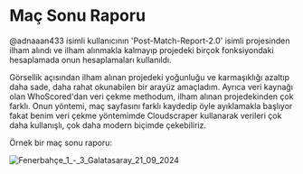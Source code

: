 # Maç Sonu Raporu

@adnaaan433 isimli kullanıcının 'Post-Match-Report-2.0' isimli projesinden ilham alındı ve ilham alınmakla kalmayıp projedeki birçok fonksiyondaki hesaplamada onun hesaplamaları kullanıldı. 

Görsellik açısından ilham alınan projedeki yoğunluğu ve karmaşıklığı azaltıp daha sade, daha rahat okunabilen bir arayüz amaçladım. Ayrıca veri kaynağı olan WhoScored'dan veri çekme methodum, ilham alınan projedekinden çok farklı. Onun yöntemi, maç sayfasını farklı kaydedip öyle ayıklamakla başlıyor fakat benim veri çekme yöntemimde Cloudscraper kullanarak verileri çok daha kullanışlı, çok daha modern biçimde çekebiliriz.

Örnek bir maç sonu raporu: 

![Fenerbahçe_1_-_3_Galatasaray_21_09_2024](https://github.com/user-attachments/assets/39706d9f-25a9-42bf-b898-42769719bc1f)
